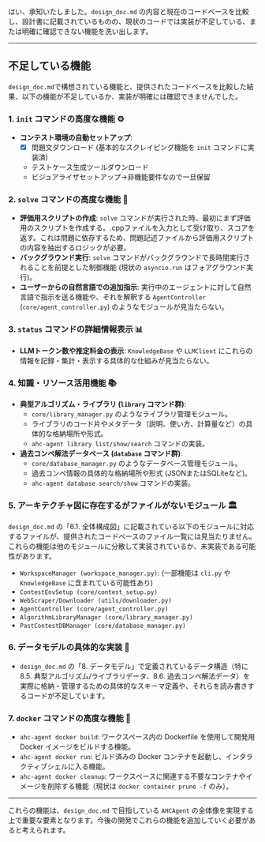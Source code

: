 はい、承知いたしました。`design_doc.md` の内容と現在のコードベースを比較し、設計書に記載されているものの、現状のコードでは実装が不足している、または明確に確認できない機能を洗い出します。

---

## 不足している機能

`design_doc.md`で構想されている機能と、提供されたコードベースを比較した結果、以下の機能が不足しているか、実装が明確には確認できませんでした。

### 1. `init` コマンドの高度な機能 ⚙️

* **コンテスト環境の自動セットアップ**:
    * [x] 問題文ダウンロード (基本的なスクレイピング機能を `init` コマンドに実装済)
    * テストケース生成ツールダウンロード
    * ビジュアライザセットアップ→非機能要件なので一旦保留

### 2. `solve` コマンドの高度な機能 🧠

* **評価用スクリプトの作成**: `solve` コマンドが実行された時、最初にまず評価用のスクリプトを作成する。.cppファイルを入力として受け取り、スコアを返す。これは問題に依存するため、問題記述ファイルから評価用スクリプトの内容を抽出するロジックが必要。
* **バックグラウンド実行**: `solve` コマンドがバックグラウンドで長時間実行されることを前提とした制御機能 (現状の `asyncio.run` はフォアグラウンド実行)。
* **ユーザーからの自然言語での追加指示**: 実行中のエージェントに対して自然言語で指示を送る機能や、それを解釈する `AgentController` (`core/agent_controller.py`) のようなモジュールが見当たらない。

### 3. `status` コマンドの詳細情報表示 📊

* **LLMトークン数や推定料金の表示**: `KnowledgeBase` や `LLMClient` にこれらの情報を記録・集計・表示する具体的な仕組みが見当たらない。

### 4. 知識・リソース活用機能 📚

* **典型アルゴリズム・ライブラリ (`library` コマンド群)**:
    * `core/library_manager.py` のようなライブラリ管理モジュール。
    * ライブラリのコード片やメタデータ（説明、使い方、計算量など）の具体的な格納場所や形式。
    * `ahc-agent library list/show/search` コマンドの実装。
* **過去コンペ解法データベース (`database` コマンド群)**:
    * `core/database_manager.py` のようなデータベース管理モジュール。
    * 過去コンペ情報の具体的な格納場所や形式 (JSONまたはSQLiteなど)。
    * `ahc-agent database search/show` コマンドの実装。

### 5. アーキテクチャ図に存在するがファイルがないモジュール 🏛️

`design_doc.md` の「6.1. 全体構成図」に記載されている以下のモジュールに対応するファイルが、提供されたコードベースのファイル一覧には見当たりません。これらの機能は他のモジュールに分散して実装されているか、未実装である可能性があります。

* `WorkspaceManager (workspace_manager.py)`: (一部機能は `cli.py` や `KnowledgeBase` に含まれている可能性あり)
* `ContestEnvSetup (core/contest_setup.py)`
* `WebScraper/Downloader (utils/downloader.py)`
* `AgentController (core/agent_controller.py)`
* `AlgorithmLibraryManager (core/library_manager.py)`
* `PastContestDBManager (core/database_manager.py)`

### 6. データモデルの具体的な実装 💾

* `design_doc.md` の「8. データモデル」で定義されているデータ構造（特に 8.5. 典型アルゴリズム/ライブラリデータ、8.6. 過去コンペ解法データ）を実際に格納・管理するための具体的なスキーマ定義や、それらを読み書きするコードが不足しています。

### 7. `docker` コマンドの高度な機能 🐳

* `ahc-agent docker build`: ワークスペース内の Dockerfile を使用して開発用 Docker イメージをビルドする機能。
* `ahc-agent docker run`: ビルド済みの Docker コンテナを起動し、インタラクティブシェルに入る機能。
* `ahc-agent docker cleanup`: ワークスペースに関連する不要なコンテナやイメージを削除する機能（現状は `docker container prune -f` のみ）。

---

これらの機能は、`design_doc.md` で目指している `AHCAgent` の全体像を実現する上で重要な要素となります。今後の開発でこれらの機能を追加していく必要があると考えられます。
